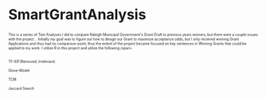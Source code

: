 # SmartGrantAnalysis 
<span style="font-size:0.5em;">
 This is a series of Text Analyses I did to compare Raleigh Municipal Government's Grant Draft to previous years winners, but there were a couple issues with the project... Initially my goal was to figure out how to design our Grant to maximize acceptance odds, but I only recieved winning Grant Applications and thus had no comparison point, thus the extent of the project became focused on key sentences in Winning Grants that could be applied to my work. I utilize R in this project and utilize the following /span>
 <br> </br>
<br> TF-IDF(Removed, Irrelevant) </br>
<br> Glove-Model </br>
<br> TCM </br>
<br> Jaccard Search </br>
